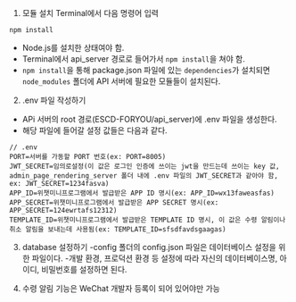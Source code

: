 1. 모듈 설치
Terminal에서 다음 명령어 입력

```
npm install
```

- Node.js를 설치한 상태여야 함.
- Terminal에서 api_server 경로로 들어가서 `npm install`을 쳐야 함.
- `npm install`을 통해 package.json 파일에 있는 `dependencies`가 설치되면 `node_modules` 폴더에 API 서버에 필요한 모듈들이 설치된다.

2. .env 파일 작성하기
- APi 서버의 root 경로(ESCD-FORYOU/api_server)에 .env 파일을 생성한다.
- 해당 파일에 들어갈 설정 값들은 다음과 같다.
```
// .env
PORT=서버를 가동할 PORT 번호(ex: PORT=8005)
JWT_SECRET=임의로설정(이 값은 로그인 인증에 쓰이는 jwt을 만드는데 쓰이는 key 값, admin_page_rendering_server 폴더 내에 .env 파일의 JWT_SECRET과 같아야 함, ex: JWT_SECRET=1234fasva)
APP_ID=위챗미니프로그램에서 발급받은 APP ID 명시(ex: APP_ID=wx13faweasfas)
APP_SECRET=위챗미니프로그램에서 발급받은 APP SECRET 명시(ex: APP_SECRET=124ewrtafs12312)
TEMPLATE_ID=위챗미니프로그램에서 발급받은 TEMPLATE ID 명시, 이 값은 수령 알림이나 취소 알림을 보내는데 사용됨(ex: TEMPLATE_ID=sfsdfavdsgaagas)
```

3. database 설정하기
-config 폴더의 config.json 파일은 데이터베이스 설정을 위한 파일이다.
-개발 환경, 프로덕션 환경 등 설정에 따라 자신의 데이터베이스명, 아이디, 비밀번호를 설정하면 된다.

4. 수령 알림 기능은 WeChat 개발자 등록이 되어 있어야만 가능